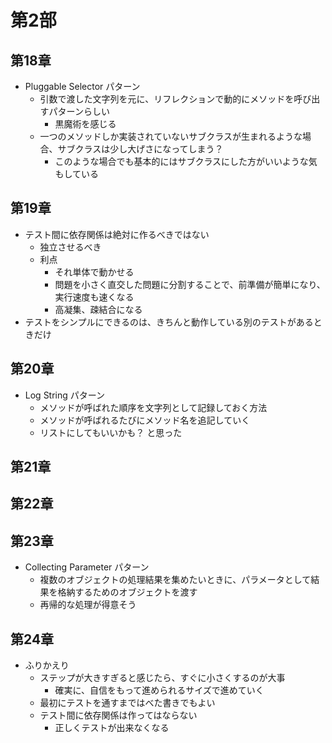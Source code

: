 # 第2部

## 第18章
- Pluggable Selector パターン
  - 引数で渡した文字列を元に、リフレクションで動的にメソッドを呼び出すパターンらしい
    - 黒魔術を感じる
  - 一つのメソッドしか実装されていないサブクラスが生まれるような場合、サブクラスは少し大げさになってしまう？
    - このような場合でも基本的にはサブクラスにした方がいいような気もしている

## 第19章
- テスト間に依存関係は絶対に作るべきではない
  - 独立させるべき
  - 利点
    - それ単体で動かせる
    - 問題を小さく直交した問題に分割することで、前準備が簡単になり、実行速度も速くなる
    - 高凝集、疎結合になる
- テストをシンプルにできるのは、きちんと動作している別のテストがあるときだけ

## 第20章
- Log String パターン
  - メソッドが呼ばれた順序を文字列として記録しておく方法
  - メソッドが呼ばれるたびにメソッド名を追記していく
  - リストにしてもいいかも？ と思った

## 第21章

## 第22章

## 第23章
- Collecting Parameter パターン
  - 複数のオブジェクトの処理結果を集めたいときに、パラメータとして結果を格納するためのオブジェクトを渡す
  - 再帰的な処理が得意そう

## 第24章
- ふりかえり
  - ステップが大きすぎると感じたら、すぐに小さくするのが大事
    - 確実に、自信をもって進められるサイズで進めていく
  - 最初にテストを通すまではべた書きでもよい
  - テスト間に依存関係は作ってはならない
    - 正しくテストが出来なくなる
